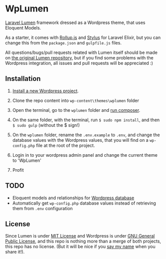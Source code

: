 # WpLumen

[Laravel Lumen](https://lumen.laravel.com/docs/5.2) framework dressed as a Wordpress theme, that uses Eloquent Models.

As a starter, it comes with [Rollup.js](https://github.com/JeffreyWay/Laravel-Elixir-Rollup) and [Stylus](https://github.com/JeffreyWay/laravel-elixir-stylus) for Laravel Elixir, but you can change this from the `package.json` and `gulpfile.js` files.

All questions/bugs/pull requests related with Lumen itself should be made on [the original Lumen repository](https://github.com/laravel/lumen), but if you find some problems with the Wordpress integration, all issues and pull requests will be appreciated :)

## Installation

1) [Install a new Wordpress project](https://codex.wordpress.org/Installing_WordPress).

2) Clone the repo content into `wp-content\themes\wplumen` folder

3) Open the terminal, go to the `wplumen` folder and [run composer](https://getcomposer.org/doc/00-intro.md). 

6) On the same folder, with the terminal, run `$ sudo npm install`, and then `$ sudo gulp` (without the $ sign!)

5) On the `wplumen` folder, rename the `.env.example` to `.env`, and change the database values with the Wordpress values, that you will find on a `wp-config.php` file at the root of the project.

6) Login in to your wordpress admin panel and change the current theme to 'WpLumen'

7) Profit

## TODO

- Eloquent models and relationships for [Wordpress database](https://codex.wordpress.org/Database_Description)
- Automatically get `wp-config.php` database values instead of retrieving them from `.env` configuration

## License

Since Lumen is under [MIT License](https://opensource.org/licenses/MIT) and Wordpress is under [GNU General Public License](https://wordpress.org/about/gpl/), and this repo is nothing more than a merge of both projects, this repo has no license. (But it will be nice if you [say my name](http://www.rogervila.es) when you share it!).